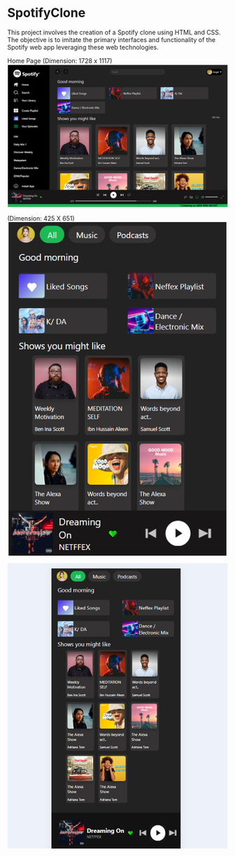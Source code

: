 # SpotifyClone
This project involves the creation of a Spotify clone using HTML and CSS. The objective is to imitate the primary interfaces and functionality of the Spotify web app leveraging these web technologies.


Home Page 
(Dimension: 1728 x 1117)
![alt text](image-2.png)

(Dimension: 425 X 651)
![alt text](image.png)

![alt text](image-1.png)